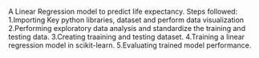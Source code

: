 A Linear Regression model to predict life expectancy.
Steps followed:
1.Importing Key python libraries, dataset and perform data visualization
2.Performing exploratory data analysis and standardize the training and testing data.
3.Creating traaining and testing dataset.
4.Training a linear regression model in scikit-learn.
5.Evaluating trained model performance.

